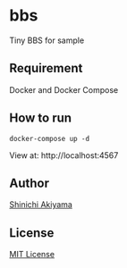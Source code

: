 bbs
===

Tiny BBS for sample

## Requirement ##

Docker and Docker Compose

## How to run ##

```
docker-compose up -d
```

View at: http://localhost:4567

## Author ##

[Shinichi Akiyama](https://github.com/shakiyam)

## License ##

[MIT License](http://www.opensource.org/licenses/mit-license.php)
